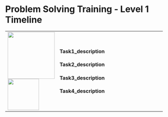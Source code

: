 # Problem Solving Training - Level 1 Timeline

<table>
    <tbody>
        <tr>
        <td align="left" width="30%">
            <img src="https://github.com/cs-MohamedAyman/cs-MohamedAyman/blob/main/100-days/day.jpg" width="150px"></img>
            <img src="https://github.com/cs-MohamedAyman/cs-MohamedAyman/blob/main/100-days/01.jpg" width="100px"></img>
        </td>
        <td align="left" width="70%">
            <h4>Task1_description</h4>
            <h4>Task2_description</h4>
            <h4>Task3_description</h4>
            <h4>Task4_description</h4>
        </td>
        </tr>
    </tbody>
</table>
